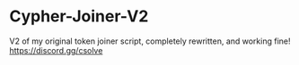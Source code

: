 # Cypher-Joiner-V2
V2 of my original token joiner script, completely rewritten, and working fine! https://discord.gg/csolve
